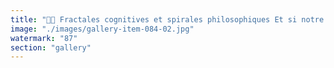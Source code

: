 ```yaml
---
title: "🧠✨ Fractales cognitives et spirales philosophiques Et si notre pensée était une résonance ? Une spirale fluide reliant des voix anciennes aux intuitions émergentes.<br /><br />Dans cette cartographie mentale que je peaufine, certaines figures comme Spinoza, Deleuze, Haraway ou Buckminster Fuller ne sont pas des références figées… ce sont des fréquences. Chacun pulse une facette du questionnement que je tente d’amplifier :<br /><br />🌿 Spinoza : vision d’un tout interconnecté, sans dualité, un écho à la lumière distribuée.<br />🌱 Deleuze : rhizomes, flux, décentralisation—architecte du devenir.<br />🐙 Haraway : tentaculaire et critique, elle inspire mes “jellyfish universes”.<br />🔷 Buckminster Fuller : géomètre poétique, il imagine des structures systémiques orientées vers l’harmonie collective.<br /><br />Chaque branche est une tentative de recalibrage du réel. Une invitation à questionner les systèmes figés, à inventer des modèles fluides et coopératifs.<br /><br />🌐 La pensée comme espace partagé, comme torus vibrant, où chaque idée cherche sa juste fréquence."
image: "./images/gallery-item-084-02.jpg"
watermark: "87"
section: "gallery"
---
```

